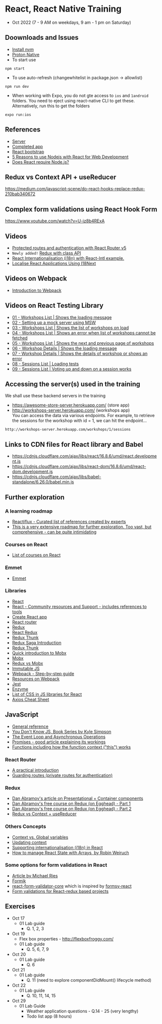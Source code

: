 # React, React Native Training
- Oct 2022 (7 - 9 AM on weekdays, 9 am - 1 pm on Saturday)

## Doownloads and Issues
- [Install nvm](https://www.freecodecamp.org/news/nvm-for-windows-how-to-download-and-install-node-version-manager-in-windows-10/)
- [Proton Native](https://proton-native.js.org/#/quickstart)
- To start use
```
npm start
```
- To use auto-refresh (changewhitelist in package.json -> allowlist)
```
npm run dev
```
- When working with Expo, you do not gte access to ```ios``` and ```1android``` folders. You need to eject using react-native CLI to get these. Alternatively, run this to get the folders
```
expo run:ios
````

## References
- [Server](https://workshops-server.herokuapp.com/)
- [Completed app](https://vw-angular.s3.ap-south-1.amazonaws.com/index.html)
- [React bootstrap](https://react-bootstrap.github.io/)
- [5 Reasons to use Nodejs with React for Web Development](https://www.simform.com/blog/use-nodejs-with-react/)
- [Does React require Node.js?](https://qr.ae/pv4NSA)

## Redux vs Context API + useReducer
https://medium.com/javascript-scene/do-react-hooks-replace-redux-210bab340672

## Complex form validations using React Hook Form
https://www.youtube.com/watch?v=U-iz8b4RExA

## Videos
- [Protected routes and authentication with React Router v5](https://www.youtube.com/watch?v=kByiWTWdpww&t=435s)
- ```Newly added!``` [Redux with class API](https://corporate-trainings.s3.amazonaws.com/unisys/using-redux-with-class-components.mp4)
- [React Internationalisation (i18n) with React-Intl example.](https://www.youtube.com/watch?v=XcvZPWz510k)
- [Localise React Applications Using I18Next](https://www.youtube.com/watch?v=txHU6lrsa3o)

## Videos on Webpack
- [Introduction to Webpack](https://corporate-trainings.s3.amazonaws.com/invatron/kh-invatron-react-jul-6-2020/webpack-getting-started.mp4)

## Videos on React Testing Library
- [01 - Workshops List | Shows the loading message](https://it-video-recording.s3.amazonaws.com/react-testing-library/01-workshops-list-shows-the-loading-message.mp4)
- [02 - Setting up a mock server using MSW](https://it-video-recording.s3.amazonaws.com/react-testing-library/02-setting-up-a-mock-server-using-msw.mp4)
- [03 - Workshops List | Shows the list of workshops on load](https://it-video-recording.s3.amazonaws.com/react-testing-library/03-workshops-list-shows-the-list-of-workshops-on-load.mp4)
- [04 - Workshops List | Shows an error when list of workshops cannot be fetched](https://it-video-recording.s3.amazonaws.com/react-testing-library/04-workshops-list-shows-an-error-when-list-of-workshops-cannot-be-fetched.mp4)
- [05 - Workshops List | Shows the next and previous page of workshops](https://it-video-recording.s3.amazonaws.com/react-testing-library/05-workshops-list-shows-the-next-and-previous-page-of-workshops.mp4)
- [06 - Workshop Details | Shows the loading message](https://it-video-recording.s3.amazonaws.com/react-testing-library/06-workshop-details-shows-the-loading-message.mp4)
- [07 - Workshop Details | Shows the details of workshop or shows an error](https://it-video-recording.s3.amazonaws.com/react-testing-library/07-workshop-details-shows-the-details-of-workshop-or-shows-an-error.mp4)
- [08 - Sessions List | Loading tests](https://it-video-recording.s3.amazonaws.com/react-testing-library/08-sessions-list-loading-tests.mp4)
- [09 - Sessions List | Voting up and down on a session works](https://it-video-recording.s3.amazonaws.com/react-testing-library/09-sessions-list-voting-up-and-down-on-a-session-works.mp4)

## Accessing the server(s) used in the training
We shall use these backend servers in the training 
- https://awesome-store-server.herokuapp.com/ (store app)
- http://workshops-server.herokuapp.com/ (workshops app)  
You can access the data via various endpoints. For example, to retrieve the sessions for the workshop with id = 1, we can hit the endpoint...
```
http://workshops-server.herokuapp.com/workshops/1/sessions
```

## Links to CDN files for React library and Babel
- https://cdnjs.cloudflare.com/ajax/libs/react/16.8.6/umd/react.development.js
- https://cdnjs.cloudflare.com/ajax/libs/react-dom/16.8.6/umd/react-dom.development.js
- https://cdnjs.cloudflare.com/ajax/libs/babel-standalone/6.26.0/babel.min.js

## Further exploration

### A learning roadmap
- [Reactiflux - Curated list of references created by experts](https://www.reactiflux.com/learning/)
- [This is a very extensive roadmap for further exploration. Too vast, but comprehensive - can be quite intimidating](https://github.com/adam-golab/react-developer-roadmap)

### Courses on React
- [List of courses on React](https://reactjs.org/community/courses.html)

### Emmet
- [Emmet](https://docs.emmet.io/)

### Libraries
- [React](https://reactjs.org/)
- [React - Community resources and Support - includes references to tools](https://reactjs.org/community/support.html)
- [Create React app](https://facebook.github.io/create-react-app/)
- [React router](https://reacttraining.com/react-router/web/guides/quick-start)
- [Redux](https://redux.js.org/)
- [React Redux](http://react-redux.js.org)
- [Redux Thunk](https://github.com/reduxjs/redux-thunk) 
- [Redux Saga Introduction](https://redux-saga.js.org/docs/introduction/BeginnerTutorial.html)
- [Redux Thunk](https://github.com/reduxjs/redux-thunk)
- [Quick introduction to Mobx](https://mobx.js.org/getting-started.html)
- [Mobx](https://mobx.js.org/)
- [Redux vs Mobx](https://www.youtube.com/watch?v=76FRrbY18Bs)
- [Immutable JS](https://immutable-js.github.io/immutable-js/)
- [Webpack - Step-by-step guide](https://webpack.js.org/guides)
- [Resources on Webpack](https://github.com/webpack-contrib/awesome-webpack)
- [Jest](https://jestjs.io/en/)
- [Enzyme](https://airbnb.io/enzyme/)
- [List of CSS in JS libraries for React](https://github.com/FormidableLabs/radium/tree/905227c122b1775775cf8d82c508cce4179cff08/docs/comparison)
- [Axios Cheat Sheet](https://kapeli.com/cheat_sheets/Axios.docset/Contents/Resources/Documents/index)

## JavaScript
- [General reference](javascript.info)
- [You Don't Know JS, Book Series by Kyle Simpson](https://rileygelwicks.gitbooks.io/you-dont-know-js/)
- [The Event Loop and Asynchronous Operations](https://www.youtube.com/watch?v=8aGhZQkoFbQ)
- [Promises - good article explaining its workings](https://medium.com/javascript-scene/master-the-javascript-interview-what-is-a-promise-27fc71e77261)
- [Functions including how the function context ("this") works](https://www.youtube.com/watch?v=D61O7f4C2HA&t=279s)

### React Router
- [A practical introduction](https://auth0.com/blog/react-router-4-practical-tutorial/)
- [Guarding routes (private routes for authentication)](https://reactrouter.com/web/example/auth-workflow)

### Redux
- [Dan Abramov's article on Presentational + Container components](https://medium.com/@dan_abramov/smart-and-dumb-components-7ca2f9a7c7d0)
- [Dan Abramov's free course on Redux (on Egghead) - Part 1](https://egghead.io/courses/getting-started-with-redux)
- [Dan Abramov's free course on Redux (on Egghead) - Part 2](https://egghead.io/courses/building-react-applications-with-idiomatic-redux)
- [Redux vs Context + useReducer](https://medium.com/javascript-scene/do-react-hooks-replace-redux-210bab340672)

### Others Concepts
- [Context vs. Global variables](https://www.codelime.blog/react-context-vs-global-values/)
- [Updating context](https://reactjs.org/docs/context.html#updating-context-from-a-nested-component)
- [Supporting internationalisation (i18n) in React](https://www.robinwieruch.de/react-internationalization)
- [How to manage React State with Arrays, by Robin Weiruch](https://www.robinwieruch.de/react-state-array-add-update-remove/)

### Some options for form validations in React
- [Article by Michael Ries](https://medium.com/code-monkey/client-side-form-validation-in-react-40e367de47ba)
- [Formik](https://formik.org/)
- [react-form-validator-core](https://www.npmjs.com/package/react-form-validator-core) which is inspired by [formsy-react](https://www.npmjs.com/package/formsy-react)
- [Form validations for React-redux based projects](https://davidkpiano.github.io/react-redux-form/docs.html)

## Exercises
- Oct 17
    - 01 Lab guide
        - Q. 1, 2, 3
- Oct 19
    - Flex box properties - http://flexboxfroggy.com/
    - 01 Lab guide
        - Q. 5, 6, 7, 9
- Oct 20
    - 01 Lab guide
        - Q. 6
- Oct 21
    - 01 Lab guide
        - Q. 11 (need to explore componentDidMount() lifecycle method)
- Oct 22
    - 01 Lab guide
        - Q. 10, 11, 14, 15
- Oct 29
    - 01 Lab Guide
        - Weather application questions - Q.14 - 25 (very lengthy)
        - Todo list app (8 hours)
